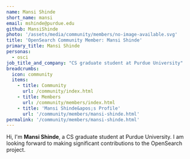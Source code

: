 ```yaml
---
name: Mansi Shinde
short_name: mansi
email: mshinde@purdue.edu
github: MansiShinde
photo: '/assets/media/community/members/no-image-available.svg'
title: 'OpenSearch Community Member: Mansi Shinde'
primary_title: Mansi Shinde
personas:
  - osci
job_title_and_company: "CS graduate student at Purdue University"
breadcrumbs:
  icon: community
  items:
    - title: Community
      url: /community/index.html
    - title: Members
      url: /community/members/index.html
    - title: 'Mansi Shinde&apos;s Profile'
      url: '/community/members/mansi-shinde.html'
permalink: '/community/members/mansi-shinde.html'
---
```


Hi, I'm **Mansi Shinde**, a CS graduate student at Purdue University. I am looking forward to making significant contributions to the OpenSearch project.